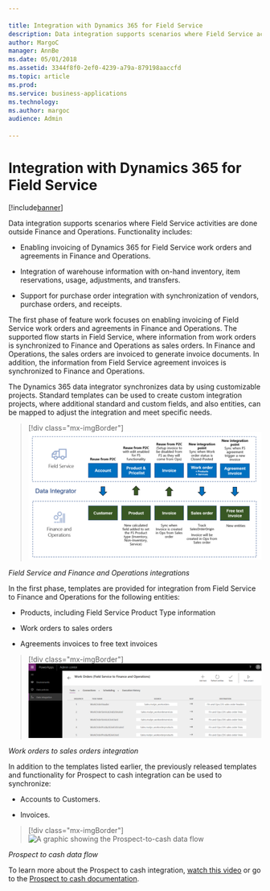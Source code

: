 ```yaml
---

title: Integration with Dynamics 365 for Field Service
description: Data integration supports scenarios where Field Service activities are done outside Finance and Operations.
author: MargoC
manager: AnnBe
ms.date: 05/01/2018
ms.assetid: 3344f8f0-2ef0-4239-a79a-879198aaccfd
ms.topic: article
ms.prod: 
ms.service: business-applications
ms.technology: 
ms.author: margoc
audience: Admin

---
```

#  Integration with Dynamics 365 for Field Service




[!include[banner](../../includes/banner.md)]

Data integration supports scenarios where Field Service activities are done
outside Finance and Operations. Functionality includes: 

-   Enabling invoicing of Dynamics 365 for Field Service work orders and
    agreements in Finance and Operations.

-   Integration of warehouse information with on-hand inventory, item
    reservations, usage, adjustments, and transfers. 

-   Support for purchase order integration with synchronization of vendors,
    purchase orders, and receipts.

The first phase of feature work focuses on enabling invoicing of Field Service
work orders and agreements in Finance and Operations. The supported flow starts
in Field Service, where information from work orders is synchronized to Finance
and Operations as sales orders. In Finance and Operations, the sales orders are
invoiced to generate invoice documents. In addition, the information from Field
Service agreement invoices is synchronized to Finance and Operations.

The Dynamics 365 data integrator synchronizes data by using customizable
projects. Standard templates can be used to create custom integration projects,
where additional standard and custom fields, and also entities, can be mapped to
adjust the integration and meet specific needs.

> [!div class="mx-imgBorder"] 
> ![A flow chart showing Field service and Finance and Operations integrations ](media/integration-dynamics365-field-service-1.png "A flow chart showing Field service and Finance and Operations integrations ")
<!-- FO_field_service_integration_B.png -->


*Field Service and Finance and Operations integrations*

In the first phase, templates are provided for integration from Field Service to
Finance and Operations for the following entities:

-   Products, including Field Service Product Type information

-   Work orders to sales orders

-   Agreements invoices to free text invoices

> [!div class="mx-imgBorder"] 
> ![A screenshot showing work orders to field service integration](media/integration-dynamics365-field-service-2.png "A screenshot showing work orders to field service integration")
<!-- FO_field_service_integration_A.png -->


*Work orders to sales orders integration*

In addition to the templates listed earlier, the previously released templates
and functionality for Prospect to cash integration can be used to synchronize:

-   Accounts to Customers.

-   Invoices.

> [!div class="mx-imgBorder"] 
> ![A graphic showing the Prospect-to-cash data flow
](media/integration-dynamics365-field-service-3.png "A graphic showing the Prospect-to-cash data flow
")
<!-- Picture 1 -->


*Prospect to cash data flow*

To learn more about the Prospect to cash integration, [watch this
video](https://youtu.be/AVV9x5x-XCg) or go to the [Prospect to cash
documentation](https://docs.microsoft.com/en-us/dynamics365/unified-operations/supply-chain/sales-marketing/prospect-to-cash).
